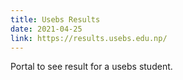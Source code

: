 ```yaml
---
title: Usebs Results
date: 2021-04-25
link: https://results.usebs.edu.np/
---
```


Portal to see result for a usebs student.



